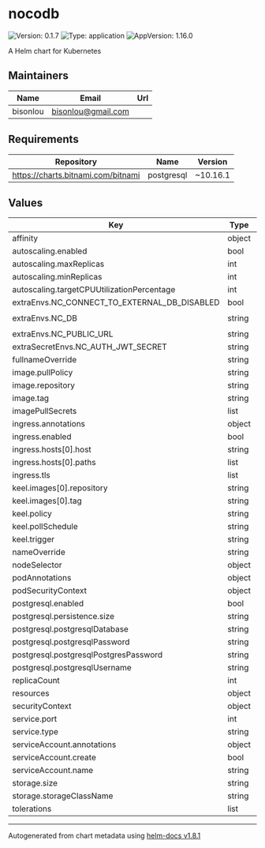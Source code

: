 # nocodb

![Version: 0.1.7](https://img.shields.io/badge/Version-0.1.7-informational?style=flat-square) ![Type: application](https://img.shields.io/badge/Type-application-informational?style=flat-square) ![AppVersion: 1.16.0](https://img.shields.io/badge/AppVersion-1.16.0-informational?style=flat-square)

A Helm chart for Kubernetes

## Maintainers

| Name | Email | Url |
| ---- | ------ | --- |
| bisonlou | <bisonlou@gmail.com> |  |

## Requirements

| Repository | Name | Version |
|------------|------|---------|
| https://charts.bitnami.com/bitnami | postgresql | ~10.16.1 |

## Values

| Key | Type | Default | Description |
|-----|------|---------|-------------|
| affinity | object | `{}` |  |
| autoscaling.enabled | bool | `false` |  |
| autoscaling.maxReplicas | int | `100` |  |
| autoscaling.minReplicas | int | `1` |  |
| autoscaling.targetCPUUtilizationPercentage | int | `80` |  |
| extraEnvs.NC_CONNECT_TO_EXTERNAL_DB_DISABLED | bool | `false` |  |
| extraEnvs.NC_DB | string | `"pg://root_db:5432?u=postgres&p=password&d=root_db"` |  |
| extraEnvs.NC_PUBLIC_URL | string | `"https:/nocodb.local.org"` |  |
| extraSecretEnvs.NC_AUTH_JWT_SECRET | string | `"secretString"` |  |
| fullnameOverride | string | `""` |  |
| image.pullPolicy | string | `"IfNotPresent"` |  |
| image.repository | string | `"nocodb/nocodb"` |  |
| image.tag | string | `"latest"` |  |
| imagePullSecrets | list | `[]` |  |
| ingress.annotations | object | `{}` |  |
| ingress.enabled | bool | `false` |  |
| ingress.hosts[0].host | string | `"chart-example.local"` |  |
| ingress.hosts[0].paths | list | `[]` |  |
| ingress.tls | list | `[]` |  |
| keel.images[0].repository | string | `"image.repository"` |  |
| keel.images[0].tag | string | `"image.tag"` |  |
| keel.policy | string | `"all"` |  |
| keel.pollSchedule | string | `"@every 60m"` |  |
| keel.trigger | string | `"poll"` |  |
| nameOverride | string | `""` |  |
| nodeSelector | object | `{}` |  |
| podAnnotations | object | `{}` |  |
| podSecurityContext | object | `{}` |  |
| postgresql.enabled | bool | `true` |  |
| postgresql.persistence.size | string | `"8Gi"` |  |
| postgresql.postgresqlDatabase | string | `"nocodb"` |  |
| postgresql.postgresqlPassword | string | `"changeme"` |  |
| postgresql.postgresqlPostgresPassword | string | `"changeme"` |  |
| postgresql.postgresqlUsername | string | `"postgres"` |  |
| replicaCount | int | `1` |  |
| resources | object | `{}` |  |
| securityContext | object | `{}` |  |
| service.port | int | `8080` |  |
| service.type | string | `"ClusterIP"` |  |
| serviceAccount.annotations | object | `{}` |  |
| serviceAccount.create | bool | `false` |  |
| serviceAccount.name | string | `""` |  |
| storage.size | string | `"3Gi"` |  |
| storage.storageClassName | string | `"oaf-shared"` |  |
| tolerations | list | `[]` |  |

----------------------------------------------
Autogenerated from chart metadata using [helm-docs v1.8.1](https://github.com/norwoodj/helm-docs/releases/v1.8.1)
